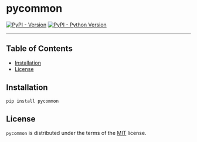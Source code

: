 # pycommon

[![PyPI - Version](https://img.shields.io/pypi/v/pycommon.svg)](https://pypi.org/project/pycommon)
[![PyPI - Python Version](https://img.shields.io/pypi/pyversions/pycommon.svg)](https://pypi.org/project/pycommon)

-----

## Table of Contents

- [Installation](#installation)
- [License](#license)

## Installation

```console
pip install pycommon
```

## License

`pycommon` is distributed under the terms of the [MIT](https://spdx.org/licenses/MIT.html) license.
